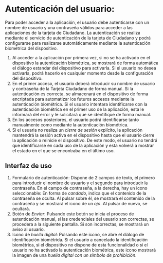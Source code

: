 # Autenticación del usuario:

Para poder acceder a la aplicación, el usuario debe autenticarse con un nombre de usuario y una contraseña válidos para acceder a las aplicaciones de la tarjeta de Ciudadano. La autenticación se realiza mediante el servicio de autenticación de la tarjeta de Ciudadano y podrá configurarse para realizarse automáticamente mediante la autenticación biométrica del dispositivo.

1. Al acceder a la aplicación por primera vez, si no se ha activado en el dispositivo la autenticación biométrica, se mostrará de forma automática el diálogo estandar del dispositivo para activarla. Si el usuario no desea activarla, podrá hacerlo en cualquier momento desde la configuración del dispositivo.
2. En el primer acceso, el usuario deberá introducir su nombre de usuario y contraseña de la Tarjeta Ciudadano de forma manual. Si la autenticación es correcta, se almacenará en el dispositivo de forma encriptada para automatizar los futuros accesos mediante la autenticación biométrica. Si el usuario intentara identificarse con la autenticación biométrica en el primer uso de la aplicación, esta le informará del error y le solicitará que se identifique de forma manual.
3. En los accesos posteriores, el usuario podrá identificarse tanto manualmente como mediante la autenticación biométrica.
4. Si el usuaria no realiza un *cierre de sesión* explícito, la aplicación mantendrá la sesión activa en el dispositivo hasta que el usuario cierre la aplicación o reinicie el dispositivo. De este modo, el usuario no tendrá que identificarse en cada uso de la aplicación y esta volverá a mostrar el estado en el que se encontraba en el último uso.

## Interfaz de uso
1. Formulario de autenticación: Dispone de 2 campos de texto, el primero para introducir el nombre de usuario y el segundo para introducir la contraseña. En el campo de contraseña, a la derecha, hay un icono seleccionable: En forma de *candado*, indica que el contenido de la contraseña se oculta. Al pulsar sobre él, se mostrará el contenido de la contraseña y se mostrará el icono de un *ojo*. Al pulsar de nuevo, se ocultará.
2. Botón de *Enviar*: Pulsando este botón se inicia el proceso de autenticación manual, si las credenciales del usuario son correctas, se procedera a la siguiente pantalla. Si son incorrectas, se mostrará un aviso al usuario.
3. Icono de *huella digital*: Pulsando este icono, se abre el diálogo de identificación biométrida. Si el usuario a cancelado la identificación biométrica, si el dispositivo no dispone de esta funcionalidad o si el usuario no ha activado la autenticación biométrica, este icono mostrará la imagen de una *huella digital con un símbolo de prohibición*.